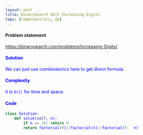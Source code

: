 ```yaml
---
layout: post
title: BinarySearch 0472 Increasing Digits
tags: [combinatorics, dp]
---
```


#### Problem statement

<a href="https://binarysearch.com/problems/Increasing-Digits/"> <font color = blue>https://binarysearch.com/problems/Increasing-Digits/

#### Solution
We can just use combinatorics here to get direct formula.

#### Complexity
It is `O(1)` for time and space.

#### Code
```python
class Solution:
    def solve(self, n):
        if n == 10: return 0
        return factorial(9)//factorial(n)//factorial(9 - n)
```
